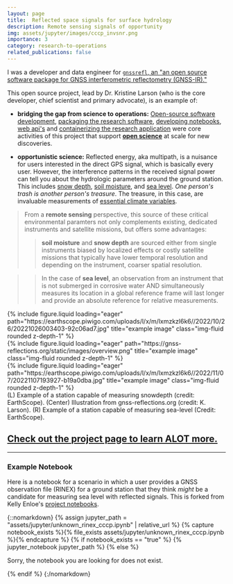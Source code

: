 ```yaml
---
layout: page
title:  Reflected space signals for surface hydrology
description: Remote sensing signals of opportunity
img: assets/jupyter/images/cccp_invsnr.png
importance: 3
category: research-to-operations
related_publications: false
---
```


I was a developer and data engineer for [`gnssrefl`, an "an open source software package for GNSS interferometric reflectometry (GNSS-IR)."](https://github.com/kristinemlarson/gnssrefl)

This open source project, lead by Dr. Kristine Larson (who is the core developer, chief scientist and primary advocate), is an example of:

* **bridging the gap from science to operations:**  [Open-source software development](https://github.com/kristinemlarson/gnssrefl/issues), [packaging the research software](https://pypi.org/project/gnssrefl/), [developing notebooks](https://github.com/kristinemlarson/gnssrefl/tree/master/notebooks), [web api's](https://gnss-reflections.org/rzones[) and [containerizing the research application](https://github.com/kristinemlarson/gnssrefl/pkgs/container/gnssrefl) were core activities of this project that support [**open science**](https://www.whitehouse.gov/ostp/news-updates/2024/01/31/fact-sheet-biden-harris-administration-marks-the-anniversary-of-ostps-year-of-open-science/) at scale for new discoveries.

* **opportunistic science:**   Reflected energy, aka multipath, is a nuisance for  users interested in the direct GPS signal, which is basically every user.  However, the interference patterns in the received signal power can tell you about the hydrologic parameters around the ground station. This includes [snow depth](https://tc.copernicus.org/articles/14/1985/2020/), [soil moisture](https://ieeexplore.ieee.org/document/6479284), and [sea level](https://ihr.iho.int/articles/water-level-measurements-using-reflected-gnss-signals/). *One person's trash is another person's treasure*.  The treasure, in this case, are invaluable measurements of [essential climate variables](https://gcos.wmo.int/en/essential-climate-variables/).

> From a **remote sensing** perspective, this source of these critical environmental paramters not only complements existing, dedicated instruments and satellite missions, but offers some advantages:
>> **soil moisture** and **snow depth** are sourced either from single instruments biased by localized effects or costly satellite missions that typically have lower temporal resolution and depending on the instrument, coarser spatial resolution.

>> In the case of **sea level**, an observation from an instrument that is not submerged in corrosive water AND simultaneously measures its location in a global reference frame will last longer and provide an absolute reference for relative measurements.



<div class="row">
    <div class="col-sm mt-3 mt-md-0">
        {% include figure.liquid loading="eager" path="https://earthscope.piwigo.com/uploads/l/x/m/lxmzkzl6k6//2022/10/26/20221026003403-92c06ad7.jpg" title="example image" class="img-fluid rounded z-depth-1" %}
    </div>
    <div class="col-sm mt-3 mt-md-0">
        {% include figure.liquid loading="eager" path="https://gnss-reflections.org/static/images/overview.png" title="example image" class="img-fluid rounded z-depth-1" %}
    </div>
    <div class="col-sm mt-3 mt-md-0">
        {% include figure.liquid loading="eager" path="https://earthscope.piwigo.com/uploads/l/x/m/lxmzkzl6k6//2022/11/07/20221107193927-b19a0dba.jpg" title="example image" class="img-fluid rounded z-depth-1" %}
    </div>
</div>
<div class="caption">
    (L) Example of a station capable of measuring snowdepth (credit: EarthScope). (Center) Illustration from gnss-reflections.org (credit: K. Larson). (R) Example of a station capable of measuring sea-level (Credit: EarthScope).
</div>

## [Check out the **project page** to learn ALOT more.](https://gnssrefl.readthedocs.io/en/latest/)


----

### Example Notebook
Here is a notebook for a scenario in which a user provides a GNSS observation file (RINEX) for a ground station that they think *might* be a candidate for measuring sea level with reflected signals. This is forked from Kelly Enloe's [project notebooks](https://github.com/kristinemlarson/gnssrefl/tree/master/notebooks).


{::nomarkdown}
{% assign jupyter_path = "assets/jupyter/unknown_rinex_cccp.ipynb" | relative_url %}
{% capture notebook_exists %}{% file_exists assets/jupyter/unknown_rinex_cccp.ipynb %}{% endcapture %}
{% if notebook_exists == "true" %}
{% jupyter_notebook jupyter_path %}
{% else %}

<p>Sorry, the notebook you are looking for does not exist.</p>
{% endif %}
{:/nomarkdown}